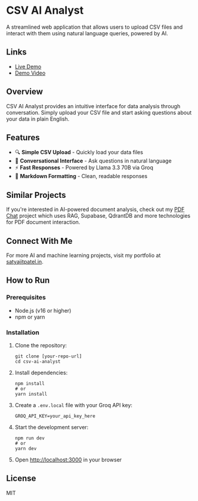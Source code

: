 # CSV AI Analyst

A streamlined web application that allows users to upload CSV files and interact with them using natural language queries, powered by AI.

## Links

- [Live Demo](https://csv-agent.vercel.app)
- [Demo Video](https://drive.google.com/file/d/1UEgTQatD3Km8h2wonOytOt0KRQqRa5EX/view?usp=sharing)

## Overview

CSV AI Analyst provides an intuitive interface for data analysis through conversation. Simply upload your CSV file and start asking questions about your data in plain English.

## Features

- 🔍 **Simple CSV Upload** - Quickly load your data files
- 💬 **Conversational Interface** - Ask questions in natural language
- ⚡ **Fast Responses** - Powered by Llama 3.3 70B via Groq
- 🎨 **Markdown Formatting** - Clean, readable responses

## Similar Projects

If you're interested in AI-powered document analysis, check out my [PDF Chat](https://peerlist.io/i_satyajit/project/pdfchat) project which uses RAG, Supabase, QdrantDB and more technologies for PDF document interaction.

## Connect With Me

For more AI and machine learning projects, visit my portfolio at [satyajitpatel.in](https://www.satyajitpatel.in).

## How to Run

### Prerequisites

- Node.js (v16 or higher)
- npm or yarn

### Installation

1. Clone the repository:
   ```
   git clone [your-repo-url]
   cd csv-ai-analyst
   ```

2. Install dependencies:
   ```
   npm install
   # or
   yarn install
   ```

3. Create a `.env.local` file with your Groq API key:
   ```
   GROQ_API_KEY=your_api_key_here
   ```

4. Start the development server:
   ```
   npm run dev
   # or
   yarn dev
   ```

5. Open [http://localhost:3000](http://localhost:3000) in your browser

## License

MIT